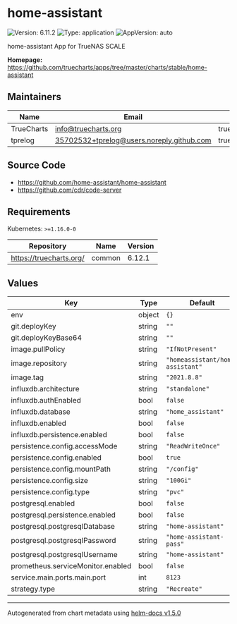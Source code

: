 # home-assistant

![Version: 6.11.2](https://img.shields.io/badge/Version-6.11.2-informational?style=flat-square) ![Type: application](https://img.shields.io/badge/Type-application-informational?style=flat-square) ![AppVersion: auto](https://img.shields.io/badge/AppVersion-auto-informational?style=flat-square)

home-assistant App for TrueNAS SCALE

**Homepage:** <https://github.com/truecharts/apps/tree/master/charts/stable/home-assistant>

## Maintainers

| Name | Email | Url |
| ---- | ------ | --- |
| TrueCharts | info@truecharts.org | truecharts.org |
| tprelog | 35702532+tprelog@users.noreply.github.com | truecharts.org |

## Source Code

* <https://github.com/home-assistant/home-assistant>
* <https://github.com/cdr/code-server>

## Requirements

Kubernetes: `>=1.16.0-0`

| Repository | Name | Version |
|------------|------|---------|
| https://truecharts.org/ | common | 6.12.1 |

## Values

| Key | Type | Default | Description |
|-----|------|---------|-------------|
| env | object | `{}` |  |
| git.deployKey | string | `""` |  |
| git.deployKeyBase64 | string | `""` |  |
| image.pullPolicy | string | `"IfNotPresent"` |  |
| image.repository | string | `"homeassistant/home-assistant"` |  |
| image.tag | string | `"2021.8.8"` |  |
| influxdb.architecture | string | `"standalone"` |  |
| influxdb.authEnabled | bool | `false` |  |
| influxdb.database | string | `"home_assistant"` |  |
| influxdb.enabled | bool | `false` |  |
| influxdb.persistence.enabled | bool | `false` |  |
| persistence.config.accessMode | string | `"ReadWriteOnce"` |  |
| persistence.config.enabled | bool | `true` |  |
| persistence.config.mountPath | string | `"/config"` |  |
| persistence.config.size | string | `"100Gi"` |  |
| persistence.config.type | string | `"pvc"` |  |
| postgresql.enabled | bool | `false` |  |
| postgresql.persistence.enabled | bool | `false` |  |
| postgresql.postgresqlDatabase | string | `"home-assistant"` |  |
| postgresql.postgresqlPassword | string | `"home-assistant-pass"` |  |
| postgresql.postgresqlUsername | string | `"home-assistant"` |  |
| prometheus.serviceMonitor.enabled | bool | `false` |  |
| service.main.ports.main.port | int | `8123` |  |
| strategy.type | string | `"Recreate"` |  |

----------------------------------------------
Autogenerated from chart metadata using [helm-docs v1.5.0](https://github.com/norwoodj/helm-docs/releases/v1.5.0)
